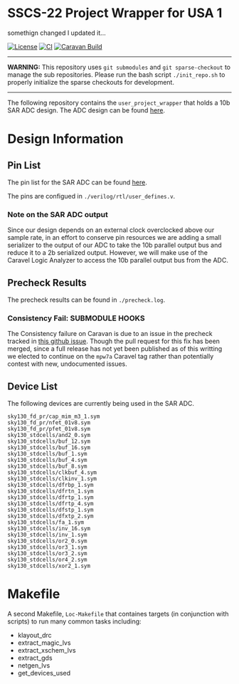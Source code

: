# SSCS-22 Project Wrapper for USA 1

somethign changed I updated it...

[![License](https://img.shields.io/badge/License-Apache%202.0-blue.svg)](https://opensource.org/licenses/Apache-2.0) [![CI](https://github.com/efabless/caravel_user_project_analog/actions/workflows/user_project_ci.yml/badge.svg)](https://github.com/efabless/caravel_user_project_analog/actions/workflows/user_project_ci.yml) [![Caravan Build](https://github.com/efabless/caravel_user_project_analog/actions/workflows/caravan_build.yml/badge.svg)](https://github.com/efabless/caravel_user_project_analog/actions/workflows/caravan_build.yml)

---

**WARNING:** This repository uses `git submodules` and `git sparse-checkout` to manage the sub repositories.
Please run the bash script `./init_repo.sh` to properly initialize the sparse checkouts for development. 

---

The following repository contains the `user_project_wrapper` that holds a 10b SAR ADC design. The ADC design can be found [here](https://github.com/UAH-IC-Design-Team/sky130-10-bit-SAR-ADC).

# Design Information
## Pin List
The pin list for the SAR ADC can be found [here](https://docs.google.com/spreadsheets/d/1W1POMTv0muYGoTeH6-UFIFluaF-aqXRq3irdcskvrYA/edit?usp=sharing).

The pins are configued in `./verilog/rtl/user_defines.v`.

### Note on the SAR ADC output
Since our design depends on an external clock overclocked above our sample rate, in an effort to conserve pin resources we are adding a small serializer to the output of our ADC to take the 10b parallel output bus and reduce it to a 2b serialized output. However, we will make use of the Caravel Logic Analyzer to access the 10b parallel output bus from the ADC. 

## Precheck Results
The precheck results can be found in `./precheck.log`. 

### Consistency Fail: SUBMODULE HOOKS
The Consistency failure on Caravan is due to an issue in the precheck tracked in [this github issue](https://github.com/efabless/caravel/issues/105). Though the pull request for this fix has been merged, since a full release has not yet been published as of this writting we elected to continue on the `mpw7a` Caravel tag rather than potentially contest with new, undocumented issues. 

## Device List
The following devices are currently being used in the SAR ADC.
```
sky130_fd_pr/cap_mim_m3_1.sym
sky130_fd_pr/nfet_01v8.sym
sky130_fd_pr/pfet_01v8.sym
sky130_stdcells/and2_0.sym
sky130_stdcells/buf_12.sym
sky130_stdcells/buf_16.sym
sky130_stdcells/buf_1.sym
sky130_stdcells/buf_4.sym
sky130_stdcells/buf_8.sym
sky130_stdcells/clkbuf_4.sym
sky130_stdcells/clkinv_1.sym
sky130_stdcells/dfrbp_1.sym
sky130_stdcells/dfrtn_1.sym
sky130_stdcells/dfrtp_1.sym
sky130_stdcells/dfrtp_4.sym
sky130_stdcells/dfstp_1.sym
sky130_stdcells/dfxtp_2.sym
sky130_stdcells/fa_1.sym
sky130_stdcells/inv_16.sym
sky130_stdcells/inv_1.sym
sky130_stdcells/or2_0.sym
sky130_stdcells/or3_1.sym
sky130_stdcells/or3_2.sym
sky130_stdcells/or4_2.sym
sky130_stdcells/xor2_1.sym
```
# Makefile
A second Makefile, `Loc-Makefile` that containes targets (in conjunction with scripts) to run many common tasks including:
- klayout_drc
- extract_magic_lvs
- extract_xschem_lvs
- extract_gds
- netgen_lvs
- get_devices_used

